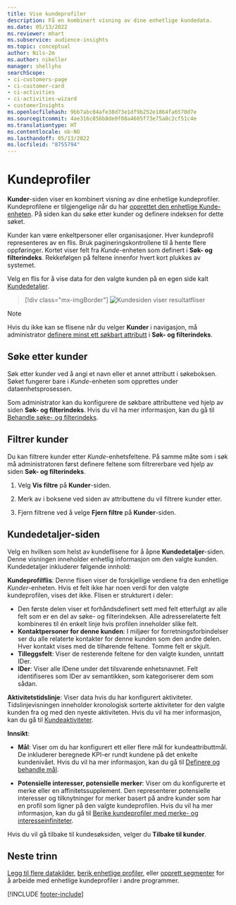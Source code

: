 ```yaml
---
title: Vise kundeprofiler
description: Få en kombinert visning av dine enhetlige kundedata.
ms.date: 05/13/2022
ms.reviewer: mhart
ms.subservice: audience-insights
ms.topic: conceptual
author: Nils-2m
ms.author: nikeller
manager: shellyha
searchScope:
- ci-customers-page
- ci-customer-card
- ci-activities
- ci-activities-wizard
- customerInsights
ms.openlocfilehash: 9bb7abc04afe38d73e1df9b252e1864fa6570d7e
ms.sourcegitcommit: 4ae316c856b8de0f08a4605f73e75a8c2cf51c4e
ms.translationtype: HT
ms.contentlocale: nb-NO
ms.lasthandoff: 05/13/2022
ms.locfileid: "8755794"
---
```

# <a name="customer-profiles"></a>Kundeprofiler

**Kunder**-siden viser en kombinert visning av dine enhetlige kundeprofiler. Kundeprofilene er tilgjengelige når du har [opprettet den enhetlige Kunde-enheten](data-unification.md). På siden kan du søke etter kunder og definere indeksen for dette søket.

Kunder kan være enkeltpersoner eller organisasjoner. Hver kundeprofil representeres av en flis. Bruk pagineringskontrollene til å hente flere oppføringer. Kortet viser felt fra *Kunde*-enheten som definert i **Søk- og filterindeks**. Rekkefølgen på feltene innenfor hvert kort plukkes av systemet.

Velg en flis for å vise data for den valgte kunden på en egen side kalt [Kundedetaljer](customer-profiles.md#customer-details-page).

> [!div class="mx-imgBorder"]
> ![Kundesiden viser resultatfliser](media/customers-page-result-tiles-B2C.png "Kundesiden viser resultatfliser")

> [!NOTE]
> Hvis du ikke kan se flisene når du velger **Kunder** i navigasjon, må administrator [definere minst ett søkbart attributt](search-filter-index.md) i **Søk- og filterindeks**.

## <a name="search-for-customers"></a>Søke etter kunder

Søk etter kunder ved å angi et navn eller et annet attributt i søkeboksen. Søket fungerer bare i *Kunde*-enheten som opprettes under dataenhetsprosessen.

Som administrator kan du konfigurere de søkbare attributtene ved hjelp av siden **Søk- og filterindeks**. Hvis du vil ha mer informasjon, kan du gå til [Behandle søke- og filterindeks](search-filter-index.md).

## <a name="filter-customers"></a>Filtrer kunder

Du kan filtrere kunder etter *Kunde*-enhetsfeltene. På samme måte som i søk må administratoren først definere feltene som filtrererbare ved hjelp av siden **Søk- og filterindeks**.

1. Velg **Vis filtre** på **Kunder**-siden.

1. Merk av i boksene ved siden av attributtene du vil filtrere kunder etter.

1. Fjern filtrene ved å velge **Fjern filtre** på **Kunder**-siden.

## <a name="customer-details-page"></a>Kundedetaljer-siden

Velg en hvilken som helst av kundeflisene for å åpne **Kundedetaljer**-siden. Denne visningen inneholder enhetlig informasjon om den valgte kunden. Kundedetaljer inkluderer følgende innhold:

**Kundeprofilflis**: Denne flisen viser de forskjellige verdiene fra den enhetlige  *Kunder*-enheten. Hvis et felt ikke har noen verdi for den valgte kundeprofilen, vises det ikke. Flisen er strukturert i deler:

- Den første delen viser et forhåndsdefinert sett med felt etterfulgt av alle felt som er en del av søke- og filterindeksen. Alle adresserelaterte felt kombineres til én enkelt linje hvis profilen inneholder slike felt.
- **Kontaktpersoner for denne kunden**: I miljøer for forretningsforbindelser ser du alle relaterte kontakter for denne kunden som den andre delen. Hver kontakt vises med de tilhørende feltene. Tomme felt er skjult.
- **Tilleggsfelt**: Viser de resterende feltene for den valgte kunden, unntatt IDer.
- **IDer**: Viser alle IDene under det tilsvarende enhetsnavnet. Felt identifiseres som IDer av semantikken, som kategoriserer dem som sådan.

**Aktivitetstidslinje**: Viser data hvis du har konfigurert aktiviteter. Tidslinjevisningen inneholder kronologisk sorterte aktiviteter for den valgte kunden fra og med den nyeste aktiviteten. Hvis du vil ha mer informasjon, kan du gå til [Kundeaktiviteter](activities.md).

**Innsikt**:

- **Mål**: Viser om du har konfigurert ett eller flere mål for kundeattributtmål. De inkluderer beregnede KPI-er rundt kundene på det enkelte kundenivået. Hvis du vil ha mer informasjon, kan du gå til [Definere og behandle mål](measures.md).

- **Potensielle interesser, potensielle merker**: Viser om du konfigurerte et merke eller en affinitetssupplement. Den representerer potensielle interesser og tilknytninger for merker basert på andre kunder som har en profil som ligner på den valgte kundeprofilen. Hvis du vil ha mer informasjon, kan du gå til [Berike kundeprofiler med merke- og interesseinfiniteter](enrichment-microsoft.md).

Hvis du vil gå tilbake til kundesøksiden, velger du **Tilbake til kunder**.

## <a name="next-steps"></a>Neste trinn

[Legg til flere datakilder](data-sources.md), [berik enhetlige profiler](enrichment-hub.md), eller [opprett segmenter](segments.md) for å arbeide med enhetlige kundeprofiler i andre programmer.

[!INCLUDE [footer-include](includes/footer-banner.md)]
